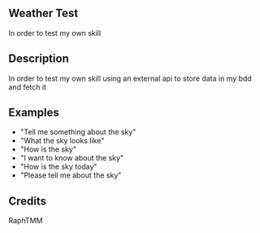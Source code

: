 ## Weather Test
In order to test my own skill

## Description
In order to test my own skill using an external api to store data in my bdd and fetch it

## Examples
 - "Tell me something about the sky"
 - "What the sky looks like"
 - "How is the sky"
 - "I want to know about the sky"
 - "How is the sky today"
 - "Please tell me about the sky"


## Credits
RaphTMM


